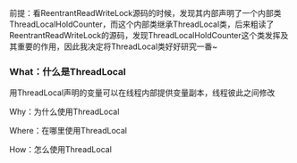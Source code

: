 前提：看ReentrantReadWriteLock源码的时候，发现其内部声明了一个内部类ThreadLocalHoldCounter，而这个内部类继承ThreadLocal类，后来粗读了ReentrantReadWriteLock的源码，发现ThreadLocalHoldCounter这个类发挥及其重要的作用，因此我决定将ThreadLocal类好好研究一番~


### What：什么是ThreadLocal


用ThreadLocal声明的变量可以在线程内部提供变量副本，线程彼此之间修改








Why：为什么使用ThreadLocal


Where：在哪里使用ThreadLocal


How：怎么使用ThreadLocal
